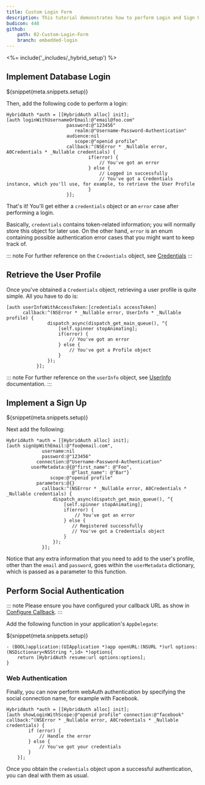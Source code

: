```yaml
---
title: Custom Login Form
description: This tutorial demonstrates how to perform Login and Sign Up by creating your own Login form.
budicon: 448
github:
    path: 02-Custom-Login-Form
    branch: embedded-login
---
```


<%= include('_includes/_hybrid_setup') %>

## Implement Database Login

${snippet(meta.snippets.setup)}

Then, add the following code to perform a login:

```objc
HybridAuth *auth = [[HybridAuth alloc] init];
[auth loginWithUsernameOrEmail:@"email@foo.com"
                      password:@"123456"
                         realm:@"Username-Password-Authentication"
                      audience:nil
                         scope:@"openid profile"
                      callback:^(NSError * _Nullable error, A0Credentials * _Nullable credentials) {
                              if(error) {
                                  // You've got an error
                              } else {
                                  // Logged in successfully
                                  // You've got a Credentials instance, which you'll use, for example, to retrieve the User Profile
                              }
                      }];
```

That's it! You'll get either a `credentials` object or an `error` case after performing a login.

Basically, `credentials` contains token-related information; you will normally store this object for later use. On the other hand, `error` is an enum containing possible authentication error cases that you might want to keep track of.

::: note
For further reference on the `Credentials` object, see [Credentials](https://github.com/auth0/Auth0.swift/blob/master/Auth0/Credentials.swift)
:::

## Retrieve the User Profile

Once you've obtained a `Credentials` object, retrieving a user profile is quite simple. All you have to do is:

```objc
[auth userInfoWithAccessToken:[credentials accessToken]
      callback:^(NSError * _Nullable error, UserInfo * _Nullable profile) {
               dispatch_async(dispatch_get_main_queue(), ^{
                   [self.spinner stopAnimating];
                   if(error) {
                       // You've got an error
                   } else {
                       // You've got a Profile object
                   }
               });
           }];
```

::: note
For further reference on the `userInfo` object, see [UserInfo](https://github.com/auth0/Auth0.swift/blob/master/Auth0/UserInfo.swift) documentation.
:::

## Implement a Sign Up

${snippet(meta.snippets.setup)}

Next add the following:

```objc
HybridAuth *auth = [[HybridAuth alloc] init];
[auth signUpWithEmail:@"foo@email.com",
             username:nil
             password:@"123456"
           connection:@"Username-Password-Authentication"
         userMetadata:@{@"first_name": @"Foo",
                        @"last_name": @"Bar"}
                scope:@"openid profile"
           parameters:@{}
             callback:^(NSError * _Nullable error, A0Credentials * _Nullable credentials) {
                 dispatch_async(dispatch_get_main_queue(), ^{
                     [self.spinner stopAnimating];
                     if(error) {
                         // You've got an error
                     } else {
                        // Registered successfully
                        // You've got a Credentials object
                     }
                 });
             }];
```

Notice that any extra information that you need to add to the user's profile, other than the `email` and `password`, goes within the `userMetadata` dictionary, which is passed as a parameter to this function.

## Perform Social Authentication

::: note
Please ensure you have configured your callback URL as show in [Configure Callback](/quickstart/native/ios-objc/getting-started#configure-callback-urls).
:::

Add the following function in your application's `AppDelegate`:

${snippet(meta.snippets.setup)}

```objc
- (BOOL)application:(UIApplication *)app openURL:(NSURL *)url options:(NSDictionary<NSString *,id> *)options{
    return [HybridAuth resume:url options:options];
}
```

### Web Authentication

Finally, you can now perform webAuth authentication by specifying the social connection name, for example with Facebook.

```objc
HybridAuth *auth = [[HybridAuth alloc] init];
[auth showLoginWithScope:@"openid profile" connection:@"facebook" callback:^(NSError * _Nullable error, A0Credentials * _Nullable credentials) {
        if (error) {
            // Handle the error
        } else {
            // You've got your credentials
        }
    }];
```

Once you obtain the `credentials` object upon a successful authentication, you can deal with them as usual.
